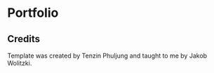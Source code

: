 # Portfolio 

## Credits
Template was created by Tenzin Phuljung and taught to me by Jakob Wolitzki.
